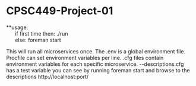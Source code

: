 # CPSC449-Project-01
**usage:<br /> 
&nbsp;&nbsp;&nbsp;&nbsp;&nbsp;&nbsp;if first time then: ./run <br /> 
&nbsp;&nbsp;&nbsp;&nbsp;&nbsp;&nbsp;else: foreman start <br /> 

This will run all microservices once.
The .env is a global environment file.
Procfile can set environment variables per line.
.cfg files contain environment variables for each specific microservice.
--descriptions.cfg has a test variable you can see by running foreman start and browse to the descriptions http://localhost:port/

